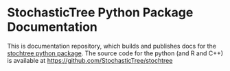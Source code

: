 # StochasticTree Python Package Documentation

This is documentation repository, which builds and publishes 
docs for the [stochtree python package](https://stochastictree.github.io/stochtree-python/). 
The source code for the python (and R and C++) is available at https://github.com/StochasticTree/stochtree
